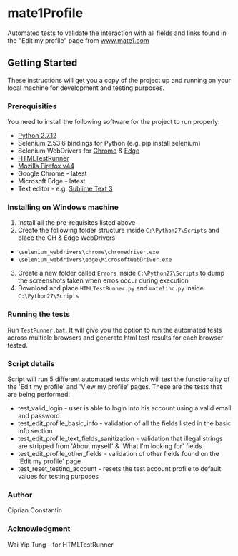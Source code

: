 # mate1Profile

Automated tests to validate the interaction with all fields and links found in the "Edit my profile" page from www.mate1.com

## Getting Started

These instructions will get you a copy of the project up and running on your local machine for development and testing purposes.

### Prerequisities

You need to install the following software for the project to run properly:

* [Python 2.7.12](https://www.python.org/ftp/python/2.7.12/python-2.7.12.msi)
* Selenium 2.53.6 bindings for Python (e.g. pip install selenium)
* Selenium WebDrivers for [Chrome](http://chromedriver.storage.googleapis.com/2.24/chromedriver_win32.zip) & [Edge](https://download.microsoft.com/download/3/2/D/32D3E464-F2EF-490F-841B-05D53C848D15/MicrosoftWebDriver.exe)
* [HTMLTestRunner](http://tungwaiyip.info/software/HTMLTestRunner_0_8_2/HTMLTestRunner.py)
* [Mozilla Firefox v44](https://ftp.mozilla.org/pub/firefox/releases/44.0/win64/en-US/Firefox%20Setup%2044.0.exe)
* Google Chrome - latest
* Microsoft Edge - latest
* Text editor - e.g. [Sublime Text 3](https://download.sublimetext.com/Sublime%20Text%20Build%203114%20x64%20Setup.exe)

### Installing on Windows machine

1. Install all the pre-requisites listed above
2. Create the following folder structure inside ```C:\Python27\Scripts``` and place the CH & Edge WebDrivers
  * ```\selenium_webdrivers\chrome\chromedriver.exe```
  * ```\selenium_webdrivers\edge\MicrosoftWebDriver.exe```
3. Create a new folder called ```Errors``` inside ```C:\Python27\Scripts``` to dump the screenshots taken when erros occur during execution
4. Download and place ```HTMLTestRunner.py``` and ```mate1inc.py``` inside ```C:\Python27\Scripts```

### Running the tests
Run ```TestRunner.bat```.
It will give you the option to run the automated tests across multiple browsers and generate html test results for each browser tested.

### Script details
Script will run 5 different automated tests which will test the functionality of the 'Edit my profile' and 'View my profile' pages. These are the tests that are being performed:
* test_valid_login - user is able to login into his account using a valid email and password
* test_edit_profile_basic_info - validation of all the fields listed in the basic info section
* test_edit_profile_text_fields_sanitization - validation that illegal strings are stripped from 'About myself' & 'What I'm looking for' fields
* test_edit_profile_other_fields - validation of other fields found on the 'Edit my profile' page
* test_reset_testing_account - resets the test account profile to default values for testing purposes

### Author
Ciprian Constantin

### Acknowledgment
Wai Yip Tung - for HTMLTestRunner

